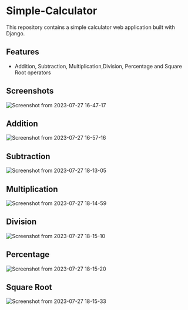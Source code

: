 # Simple-Calculator


This repository contains a simple calculator web application built with Django. 


## Features

- Addition, Subtraction, Multiplication,Division, Percentage and Square Root operators

## Screenshots

![Screenshot from 2023-07-27 16-47-17](https://github.com/prathu21-star/Simple-Calculator/assets/91003319/d9c33503-c8f6-4cfc-8aac-31329fb10b80)



## Addition


![Screenshot from 2023-07-27 16-57-16](https://github.com/prathu21-star/Simple-Calculator/assets/91003319/6fd4a270-5f10-4171-9cc8-17e4eec25a57)



## Subtraction

![Screenshot from 2023-07-27 18-13-05](https://github.com/prathu21-star/Simple-Calculator/assets/91003319/a5c10364-7996-4566-9c79-512ae838e025)



## Multiplication

![Screenshot from 2023-07-27 18-14-59](https://github.com/prathu21-star/Simple-Calculator/assets/91003319/dd716d94-9097-42be-ad62-8730b390ca31)


## Division

![Screenshot from 2023-07-27 18-15-10](https://github.com/prathu21-star/Simple-Calculator/assets/91003319/27bf6421-d189-4697-86e6-6360bdd86735)


## Percentage

![Screenshot from 2023-07-27 18-15-20](https://github.com/prathu21-star/Simple-Calculator/assets/91003319/f2e81f6d-5a38-442e-afb3-34ef498df967)


## Square Root


![Screenshot from 2023-07-27 18-15-33](https://github.com/prathu21-star/Simple-Calculator/assets/91003319/08c55999-bae6-4653-92ae-8a2351770d87)







 
